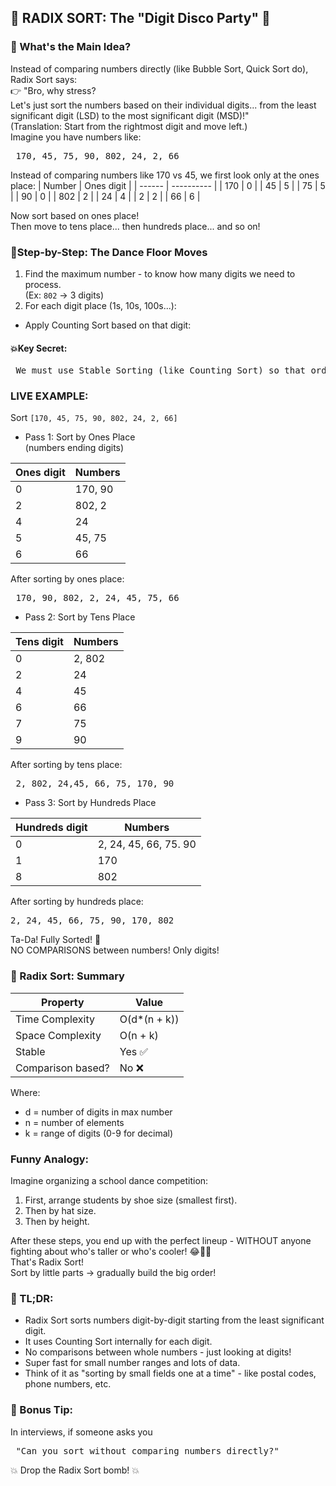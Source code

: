 ## 🎡 RADIX SORT: The "Digit Disco Party" 🕺
### 🧠 What's the Main Idea?
Instead of comparing numbers directly (like Bubble Sort, Quick Sort do), Radix Sort says:<br>
👉 "Bro, why stress?<br>
Let's just sort the numbers based on their individual digits... from the least significant digit (LSD) to the most significant digit (MSD)!"<br>
(Translation: Start from the rightmost digit and move left.) <br>
Imagine you have numbers like:
<pre> 170, 45, 75, 90, 802, 24, 2, 66 </pre>
Instead of comparing numbers like 170 vs 45, we first look only at the ones place:
| Number | Ones digit |
| ------ | ---------- |
| 170 | 0 |
| 45 | 5 |
| 75 | 5 |
| 90 | 0 |
| 802 | 2 |
| 24 | 4 |
| 2 | 2 |
| 66 | 6 |

Now sort based on ones place!<br>
Then move to tens place... then hundreds place... and so on!

### 🎉Step-by-Step: The Dance Floor Moves
1. Find the maximum number - to know how many digits we need to process.<br>
(Ex: `802` -> 3 digits)
2. For each digit place (1s, 10s, 100s...):
- Apply Counting Sort based on that digit:

#### 💥Key Secret:
<pre> We must use Stable Sorting (like Counting Sort) so that order of equal digits stays same when moving to next digit!</pre>

### LIVE EXAMPLE:
Sort `[170, 45, 75, 90, 802, 24, 2, 66]`
- Pass 1: Sort by Ones Place<br>
(numbers ending digits)<br>

| Ones digit | Numbers |
| ---------- | ------- |
| 0 | 170, 90 |
| 2 | 802, 2 |
| 4 | 24 |
| 5 | 45, 75 |
| 6 | 66 |

After sorting by ones place:
<pre> 170, 90, 802, 2, 24, 45, 75, 66</pre>

- Pass 2: Sort by Tens Place

| Tens digit | Numbers |
| ---------- | ------- |
| 0 | 2, 802 |
| 2 | 24 |
| 4 | 45 |
| 6 | 66 |
| 7 | 75 |
| 9 | 90 |

After sorting by tens place:
<pre> 2, 802, 24,45, 66, 75, 170, 90</pre>

- Pass 3: Sort by Hundreds Place

| Hundreds digit | Numbers |
| -------------- | ------- |
| 0 | 2, 24, 45, 66, 75. 90 |
| 1 | 170 |
| 8 | 802 |

After sorting by hundreds place:
<pre>2, 24, 45, 66, 75, 90, 170, 802</pre>
Ta-Da! Fully Sorted! 🎉<br>
NO COMPARISONS between numbers! Only digits!

### 🚀 Radix Sort: Summary

| Property | Value |
| -------- | ----- |
| Time Complexity | O(d*(n + k)) |
| Space Complexity | O(n + k) |
| Stable | Yes ✅ |
| Comparison based? | No ❌ |

Where:
- d = number of digits in max number
- n = number of elements
- k = range of digits (0-9 for decimal)

### Funny Analogy:
Imagine organizing a school dance competition:
1. First, arrange students by shoe size (smallest first).
2. Then by hat size.
3. Then by height.

After these steps, you end up with the perfect lineup - WITHOUT anyone fighting about who's taller or who's cooler! 😂🎩👟<br>
That's Radix Sort!<br>
Sort by little parts -> gradually build the big order!

### 📜 TL;DR:
- Radix Sort sorts numbers digit-by-digit starting from the least significant digit.
- It uses Counting Sort internally for each digit.
- No comparisons between whole numbers - just looking at digits!
- Super fast for small number ranges and lots of data.
- Think of it as "sorting by small fields one at a time" - like postal codes, phone numbers, etc.

### 📢 Bonus Tip:
In interviews, if someone asks you
<pre> "Can you sort without comparing numbers directly?" </pre>
💥 Drop the Radix Sort bomb! 💥